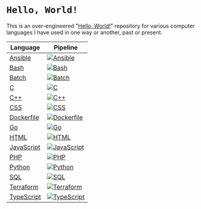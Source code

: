 # `Hello, World!`

This is an over-engineered "[Hello, World!](https://en.wikipedia.org/wiki/%22Hello,_World!%22_program)" repository for various computer languages I have used in one way or another, past or present.

| Language                             | Pipeline                                                                                                                                                                                      |
| ------------------------------------ | --------------------------------------------------------------------------------------------------------------------------------------------------------------------------------------------- |
| [Ansible](hello-world/ansible)       | [![Ansible](https://github.com/jeliasson/hello-world/actions/workflows/ansible.yaml/badge.svg?branch=main)](https://github.com/jeliasson/hello-world/actions/workflows/ansible.yaml)          |
| [Bash](hello-world/bash)             | [![Bash](https://github.com/jeliasson/hello-world/actions/workflows/bash.yaml/badge.svg?branch=main)](https://github.com/jeliasson/hello-world/actions/workflows/bash.yaml)                   |
| [Batch](hello-world/batch)           | [![Batch](https://github.com/jeliasson/hello-world/actions/workflows/batch.yaml/badge.svg?branch=main)](https://github.com/jeliasson/hello-world/actions/workflows/batch.yaml)                |
| [C](hello-world/c)                   | [![C](https://github.com/jeliasson/hello-world/actions/workflows/c.yaml/badge.svg?branch=main)](https://github.com/jeliasson/hello-world/actions/workflows/c.yaml)                            |
| [C++](hello-world/cpp)               | [![C++](https://github.com/jeliasson/hello-world/actions/workflows/cpp.yaml/badge.svg?branch=main)](https://github.com/jeliasson/hello-world/actions/workflows/cpp.yaml)                      |
| [CSS](hello-world/css)               | [![CSS](https://github.com/jeliasson/hello-world/actions/workflows/css.yaml/badge.svg?branch=main)](https://github.com/jeliasson/hello-world/actions/workflows/css.yaml)                      |
| [Dockerfile](hello-world/dockerfile) | [![Dockerfile](https://github.com/jeliasson/hello-world/actions/workflows/dockerfile.yaml/badge.svg?branch=main)](https://github.com/jeliasson/hello-world/actions/workflows/dockerfile.yaml) |
| [Go](hello-world/go)                 | [![Go](https://github.com/jeliasson/hello-world/actions/workflows/go.yaml/badge.svg?branch=main)](https://github.com/jeliasson/hello-world/actions/workflows/go.yaml)                         |
| [HTML](hello-world/html)             | [![HTML](https://github.com/jeliasson/hello-world/actions/workflows/html.yaml/badge.svg?branch=main)](https://github.com/jeliasson/hello-world/actions/workflows/html.yaml)                   |
| [JavaScript](hello-world/javascript) | [![JavaScript](https://github.com/jeliasson/hello-world/actions/workflows/javascript.yaml/badge.svg?branch=main)](https://github.com/jeliasson/hello-world/actions/workflows/javascript.yaml) |
| [PHP](hello-world/php)               | [![PHP](https://github.com/jeliasson/hello-world/actions/workflows/php.yaml/badge.svg?branch=main)](https://github.com/jeliasson/hello-world/actions/workflows/php.yaml)                      |
| [Python](hello-world/python)         | [![Python](https://github.com/jeliasson/hello-world/actions/workflows/python.yaml/badge.svg?branch=main)](https://github.com/jeliasson/hello-world/actions/workflows/python.yaml)             |
| [SQL](hello-world/sql)               | [![SQL](https://github.com/jeliasson/hello-world/actions/workflows/sql.yaml/badge.svg?branch=main)](https://github.com/jeliasson/hello-world/actions/workflows/sql.yaml)                      |
| [Terraform](hello-world/terraform)   | [![Terraform](https://github.com/jeliasson/hello-world/actions/workflows/terraform.yaml/badge.svg?branch=main)](https://github.com/jeliasson/hello-world/actions/workflows/terraform.yaml)    |
| [TypeScript](hello-world/typescript) | [![TypeScript](https://github.com/jeliasson/hello-world/actions/workflows/typescript.yaml/badge.svg?branch=main)](https://github.com/jeliasson/hello-world/actions/workflows/typescript.yaml) |
